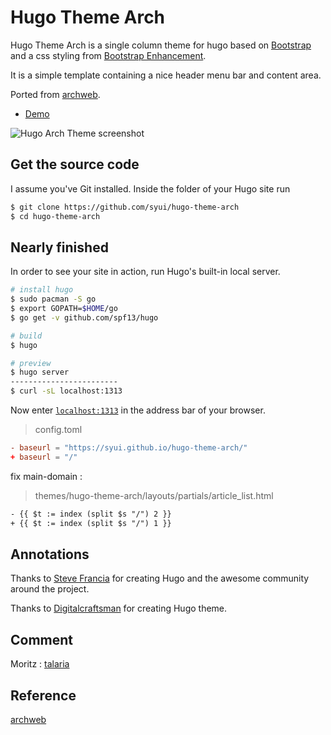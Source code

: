# Hugo Theme Arch

Hugo Theme Arch is a single column theme for hugo based on [Bootstrap](http://getbootstrap.com/) and a css styling from [Bootstrap Enhancement](http://behigh.github.io/bootstrap_dropdowns_enhancement/).

It is a simple template containing a nice header menu bar and content area.

Ported from [archweb](https://github.com/archlinux/archweb).

- [Demo](https://syui.github.io/hugo-theme-arch)

![Hugo Arch Theme screenshot](https://raw.githubusercontent.com/syui/hugo-theme-arch/master/themes/hugo-theme-arch/images/screenshot.png)

## Get the source code

I assume you've Git installed. Inside the folder of your Hugo site run

```bash
$ git clone https://github.com/syui/hugo-theme-arch
$ cd hugo-theme-arch
```

## Nearly finished

In order to see your site in action, run Hugo's built-in local server.

```bash
# install hugo
$ sudo pacman -S go
$ export GOPATH=$HOME/go
$ go get -v github.com/spf13/hugo

# build
$ hugo

# preview
$ hugo server
------------------------
$ curl -sL localhost:1313
```

Now enter [`localhost:1313`](//localhost:1313) in the address bar of your browser.

> config.toml

```toml
- baseurl = "https://syui.github.io/hugo-theme-arch/"
+ baseurl = "/"
```

fix main-domain : 

> themes/hugo-theme-arch/layouts/partials/article_list.html 

```html
- {{ $t := index (split $s "/") 2 }}
+ {{ $t := index (split $s "/") 1 }}
```

## Annotations

Thanks to [Steve Francia](//github.com/spf13) for creating Hugo and the awesome community around the project.

Thanks to [Digitalcraftsman](https://github.com/digitalcraftsman) for creating Hugo theme.

## Comment

Moritz : [talaria](https://github.com/m2w/talaria)

## Reference

[archweb](https://github.com/archlinux/archweb)

